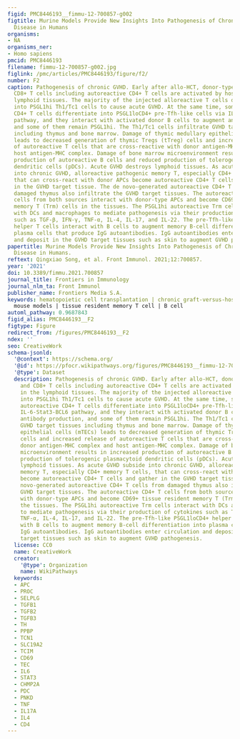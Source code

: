 ```yaml
---
figid: PMC8446193__fimmu-12-700857-g002
figtitle: Murine Models Provide New Insights Into Pathogenesis of Chronic Graft-Versus-Host
  Disease in Humans
organisms:
- NA
organisms_ner:
- Homo sapiens
pmcid: PMC8446193
filename: fimmu-12-700857-g002.jpg
figlink: /pmc/articles/PMC8446193/figure/f2/
number: F2
caption: Pathogenesis of chronic GVHD. Early after allo-HCT, donor-type CD4+, and
  CD8+ T cells including autoreactive CD4+ T cells are activated by host APCs in the
  lymphoid tissues. The majority of the injected alloreactive T cells differentiate
  into PSGL1hi Th1/Tc1 cells to cause acute GVHD. At the same time, some of the autoreactive
  CD4+ T cells differentiate into PSGL1loCD4+ pre-Tfh-like cells via IL-6-Stat3-BCL6
  pathway, and they interact with activated donor B cells to augment antibody production,
  and some of them remain PSGL1hi. The Th1/Tc1 cells infiltrate GVHD target tissues
  including thymus and bone marrow. Damage of thymic medullary epithelial cells (mTECs)
  leads to decreased generation of thymic Tregs (tTreg) cells and increased release
  of autoreactive T cells that are cross-reactive with donor antigen-MHC complex and
  host antigen-MHC complex. Damage of bone marrow microenvironment results in increased
  production of autoreactive B cells and reduced production of tolerogenic plasmacytoid
  dendritic cells (pDCs). Acute GVHD destroys lymphoid tissues. As acute GVHD subside
  into chronic GVHD, alloreactive pathogenic memory T, especially CD4+ memory T cells,
  that can cross-react with donor APCs become autoreactive CD4+ T cells and gather
  in the GVHD target tissue. The de novo-generated autoreactive CD4+ T cells from
  damaged thymus also infiltrate the GVHD target tissues. The autoreactive CD4+ T
  cells from both sources interact with donor-type APCs and become CD69+ tissue resident
  memory T (Trm) cells in the tissues. The PSGL1hi autoreactive Trm cells interact
  with DCs and macrophages to mediate pathogenesis via their production of cytokines
  such as TGF-β, IFN-γ, TNF-α, IL-4, IL-17, and IL-22. The pre-Tfh-like PSGL1loCD4+
  helper T cells interact with B cells to augment memory B-cell differentiation into
  plasma cells that produce IgG autoantibodies. IgG autoantibodies enter circulation
  and deposit in the GVHD target tissues such as skin to augment GVHD pathogenesis.
papertitle: Murine Models Provide New Insights Into Pathogenesis of Chronic Graft-Versus-Host
  Disease in Humans.
reftext: Qingxiao Song, et al. Front Immunol. 2021;12:700857.
year: '2021'
doi: 10.3389/fimmu.2021.700857
journal_title: Frontiers in Immunology
journal_nlm_ta: Front Immunol
publisher_name: Frontiers Media S.A.
keywords: hematopoietic cell transplantation | chronic graft-versus-host disease |
  mouse models | tissue resident memory T cell | B cell
automl_pathway: 0.9687843
figid_alias: PMC8446193__F2
figtype: Figure
redirect_from: /figures/PMC8446193__F2
ndex: ''
seo: CreativeWork
schema-jsonld:
  '@context': https://schema.org/
  '@id': https://pfocr.wikipathways.org/figures/PMC8446193__fimmu-12-700857-g002.html
  '@type': Dataset
  description: Pathogenesis of chronic GVHD. Early after allo-HCT, donor-type CD4+,
    and CD8+ T cells including autoreactive CD4+ T cells are activated by host APCs
    in the lymphoid tissues. The majority of the injected alloreactive T cells differentiate
    into PSGL1hi Th1/Tc1 cells to cause acute GVHD. At the same time, some of the
    autoreactive CD4+ T cells differentiate into PSGL1loCD4+ pre-Tfh-like cells via
    IL-6-Stat3-BCL6 pathway, and they interact with activated donor B cells to augment
    antibody production, and some of them remain PSGL1hi. The Th1/Tc1 cells infiltrate
    GVHD target tissues including thymus and bone marrow. Damage of thymic medullary
    epithelial cells (mTECs) leads to decreased generation of thymic Tregs (tTreg)
    cells and increased release of autoreactive T cells that are cross-reactive with
    donor antigen-MHC complex and host antigen-MHC complex. Damage of bone marrow
    microenvironment results in increased production of autoreactive B cells and reduced
    production of tolerogenic plasmacytoid dendritic cells (pDCs). Acute GVHD destroys
    lymphoid tissues. As acute GVHD subside into chronic GVHD, alloreactive pathogenic
    memory T, especially CD4+ memory T cells, that can cross-react with donor APCs
    become autoreactive CD4+ T cells and gather in the GVHD target tissue. The de
    novo-generated autoreactive CD4+ T cells from damaged thymus also infiltrate the
    GVHD target tissues. The autoreactive CD4+ T cells from both sources interact
    with donor-type APCs and become CD69+ tissue resident memory T (Trm) cells in
    the tissues. The PSGL1hi autoreactive Trm cells interact with DCs and macrophages
    to mediate pathogenesis via their production of cytokines such as TGF-β, IFN-γ,
    TNF-α, IL-4, IL-17, and IL-22. The pre-Tfh-like PSGL1loCD4+ helper T cells interact
    with B cells to augment memory B-cell differentiation into plasma cells that produce
    IgG autoantibodies. IgG autoantibodies enter circulation and deposit in the GVHD
    target tissues such as skin to augment GVHD pathogenesis.
  license: CC0
  name: CreativeWork
  creator:
    '@type': Organization
    name: WikiPathways
  keywords:
  - APC
  - PROC
  - SELPLG
  - TGFB1
  - TGFB2
  - TGFB3
  - TH
  - PPBP
  - TCN1
  - SLC19A2
  - TCIM
  - CD69
  - TEC
  - IL6
  - STAT3
  - CHMP2A
  - PDC
  - PNKD
  - TNF
  - IL17A
  - IL4
  - CD4
---
```

